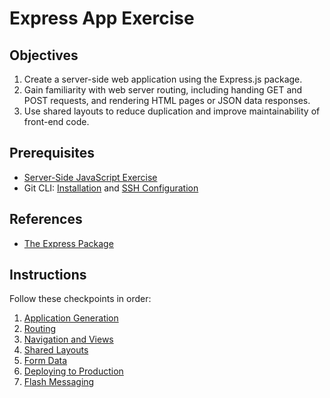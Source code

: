 
# Express App Exercise

## Objectives

  1. Create a server-side web application using the Express.js package.
  1. Gain familiarity with web server routing, including handing GET and POST requests, and rendering HTML pages or JSON data responses.
  2. Use shared layouts to reduce duplication and improve maintainability of front-end code.


## Prerequisites

  + [Server-Side JavaScript Exercise](/exercises/server-side-javascript/exercise.md)
  + Git CLI: [Installation](https://github.com/prof-rossetti/intro-to-python/blob/master/notes/clis/git.md#installation) and [SSH Configuration](https://github.com/prof-rossetti/intro-to-python/blob/master/notes/clis/git.md#configuration)

## References

  + [The Express Package](/notes/javascript/packages/express.md)

## Instructions

Follow these checkpoints in order:

  1. [Application Generation](checkpoints/1-generation.md)
  2. [Routing](checkpoints/2-observation.md)
  3. [Navigation and Views](checkpoints/3-extension.md)
  4. [Shared Layouts](checkpoints/4-shared-layouts.md)
  5. [Form Data](checkpoints/5-form-data.md)
  6. [Deploying to Production](checkpoints/6-deploy.md)
  6. [Flash Messaging](checkpoints/7-flash.md)
